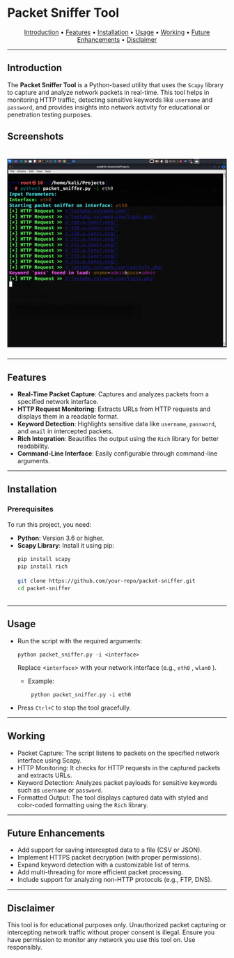 # Packet Sniffer Tool

<p align="center">
  <a href="#introduction">Introduction</a> •
  <a href="#features">Features</a> •
  <a href="#installation">Installation</a> •
  <a href="#usage">Usage</a> •
  <a href="#working">Working</a> •
  <a href="#future-enhancements">Future Enhancements</a> •
  <a href="#disclaimer">Disclaimer</a>
</p>

---

## Introduction

The **Packet Sniffer Tool** is a Python-based utility that uses the `Scapy` library to capture and analyze network packets in real-time. This tool helps in monitoring HTTP traffic, detecting sensitive keywords like `username` and `password`, and provides insights into network activity for educational or penetration testing purposes.



## Screenshots

<h1 align="left">
  <img src="image.png" alt="Packet Sniffer" width="700px"></a>
  <br>
</h1>

---

## Features

- **Real-Time Packet Capture**: Captures and analyzes packets from a specified network interface.
- **HTTP Request Monitoring**: Extracts URLs from HTTP requests and displays them in a readable format.
- **Keyword Detection**: Highlights sensitive data like `username`, `password`, and `email` in intercepted packets.
- **Rich Integration**: Beautifies the output using the `Rich` library for better readability.
- **Command-Line Interface**: Easily configurable through command-line arguments.

---

## Installation

### Prerequisites

To run this project, you need:

- **Python**: Version 3.6 or higher.
- **Scapy Library**: Install it using pip:
  ```bash
  pip install scapy
  pip install rich

  git clone https://github.com/your-repo/packet-sniffer.git
  cd packet-sniffer



---

## Usage
- Run the script with the required arguments:
  
      python packet_sniffer.py -i <interface>
  Replace <`interface`> with your network interface (e.g., `eth0` , `wlan0` ).



  - Example:
    
         python packet_sniffer.py -i eth0
- Press `Ctrl+C` to stop the tool gracefully.
  



---

## Working
- Packet Capture: The script listens to packets on the specified network interface using Scapy.
- HTTP Monitoring: It checks for HTTP requests in the captured packets and extracts URLs.
- Keyword Detection: Analyzes packet payloads for sensitive keywords such as `username` or `password`.
- Formatted Output: The tool displays captured data with styled and color-coded formatting using the `Rich` library.

---


## Future Enhancements
- Add support for saving intercepted data to a file (CSV or JSON).
- Implement HTTPS packet decryption (with proper permissions).
- Expand keyword detection with a customizable list of terms.
- Add multi-threading for more efficient packet processing.
- Include support for analyzing non-HTTP protocols (e.g., FTP, DNS).


---

## Disclaimer
This tool is for educational purposes only. Unauthorized packet capturing or intercepting network traffic without proper consent is illegal. Ensure you have permission to monitor any network you use this tool on. Use responsibly.
